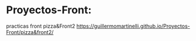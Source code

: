 # Proyectos-Front:

  practicas front
  pizza&Front2 https://guillermomartinelli.github.io/Proyectos-Front/pizza&front2/
